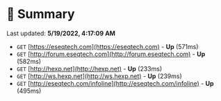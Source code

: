 # 📖 Summary
Last updated: **5/19/2022, 4:17:09 AM**

- `GET` [https://eseqtech.com](https://eseqtech.com) - **Up** (571ms)
- `GET` [http://forum.eseqtech.com](http://forum.eseqtech.com) - **Up** (582ms)
- `GET` [http://hexp.net](http://hexp.net) - **Up** (233ms)
- `GET` [http://ws.hexp.net](http://ws.hexp.net) - **Up** (239ms)
- `GET` [http://eseqtech.com/infoline](http://eseqtech.com/infoline) - **Up** (495ms)
